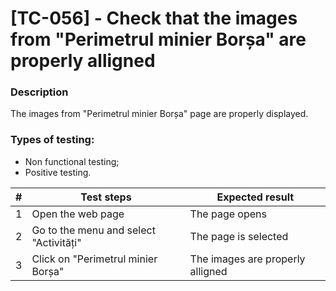 # **[TC-056] - Check that the images from "Perimetrul minier Borșa" are properly alligned**

### **Description**

The images from "Perimetrul minier Borșa" page are properly displayed.

### **Types of testing:**

- Non functional testing;
- Positive testing.

| #   | **Test steps**                         | **Expected result**              |
| --- | -------------------------------------- | -------------------------------- |
| 1   | Open the web page                      | The page opens                   |
| 2   | Go to the menu and select "Activități" | The page is selected             |
| 3   | Click on "Perimetrul minier Borșa"     | The images are properly alligned |
